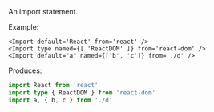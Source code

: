 An import statement.

Example:

```tsx
<Import default='React' from='react' />
<Import type named={[ 'ReactDOM' ]} from='react-dom' />
<Import default="a" named={['b', 'c']} from='./d' />
```

Produces:

```ts
import React from 'react'
import type { ReactDOM } from 'react-dom'
import a, { b, c } from './d'
```
